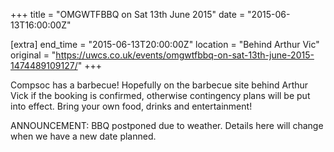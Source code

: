 +++
title = "OMGWTFBBQ on Sat 13th June 2015"
date = "2015-06-13T16:00:00Z"

[extra]
end_time = "2015-06-13T20:00:00Z"
location = "Behind Arthur Vic"
original = "https://uwcs.co.uk/events/omgwtfbbq-on-sat-13th-june-2015-1474489109127/"
+++

Compsoc has a barbecue\! Hopefully on the barbecue site behind Arthur Vick if the booking is confirmed, otherwise contingency plans will be put into effect. Bring your own food, drinks and entertainment\!

ANNOUNCEMENT: BBQ postponed due to weather. Details here will change when we have a new date planned.


